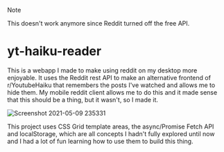 >[!NOTE]
>This doesn't work anymore since Reddit turned off the free API.

# yt-haiku-reader
This is a webapp I made to make using reddit on my desktop more enjoyable. It uses the Reddit rest API to make an alternative frontend of r/YoutubeHaiku 
that remembers the posts I've watched and allows me to hide them. My mobile reddit client allows me to do this and it made sense that this should be a thing, but it wasn't,
so I made it.

![Screenshot 2021-05-09 235331](https://user-images.githubusercontent.com/44104194/117604141-9a42b700-b122-11eb-82e9-f30d568b3e09.png)

This project uses CSS Grid template areas, the async/Promise Fetch API and localStorage, which are all concepts I hadn't fully explored until now and I had a lot of fun learning
how to use them to build this thing.

